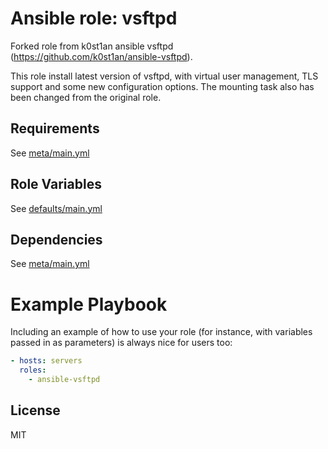 # Ansible role: vsftpd

Forked role from k0st1an ansible vsftpd (https://github.com/k0st1an/ansible-vsftpd). 

This role install latest version of vsftpd, with virtual user management, TLS support and some new configuration options. The mounting task also has been changed from the original role.

Requirements
------------

See [meta/main.yml](meta/main.yml)

Role Variables
--------------

See [defaults/main.yml](defaults/main.yml)

Dependencies
------------

See [meta/main.yml](meta/main.yml)


# Example Playbook

Including an example of how to use your role (for instance, with variables passed in as parameters) is always nice for users too:

```yml
- hosts: servers
  roles:
    - ansible-vsftpd
```

## License

MIT

